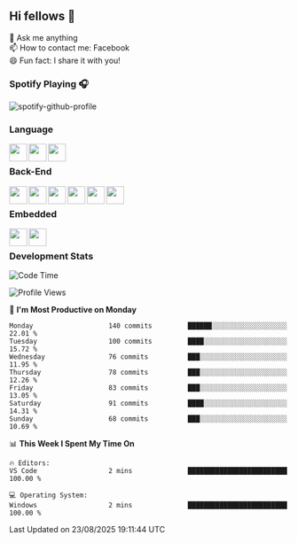 ## Hi fellows 👋 
💬 Ask me anything <br>
📫 How to contact me: Facebook <br>
😄 Fun fact: I share it with you! <br>

### Spotify Playing 🎧
![spotify-github-profile](https://spotify-github-profile.kittinanx.com/api/view?uid=31tpqxn65acxc2qtzb26nammy2cu&cover_image=true&theme=novatorem&show_offline=false&background_color=121212&interchange=false&bar_color=53b14f&bar_color_cover=false)

### Language
<img align='left' height='32' width='32' src="https://cdn.jsdelivr.net/npm/simple-icons@15.11.0/icons/cplusplus.svg"/>
<img align='left' height='32' width='32' src="https://cdn.jsdelivr.net/npm/simple-icons@15.11.0/icons/python.svg"/>
<img align='left' height='32' width='32' src="https://cdn.jsdelivr.net/npm/simple-icons@15.11.0/icons/php.svg"/> <br>

### Back-End
<img align='left' height='32' width='32' src="https://cdn.jsdelivr.net/npm/simple-icons@15.11.0/icons/sublimetext.svg"/>
<img align='left' height='32' width='32' src="https://cdn.jsdelivr.net/npm/simple-icons@15.11.0/icons/phpstorm.svg"/>
<img align='left' height='32' width='32' src="https://cdn.jsdelivr.net/npm/simple-icons@15.11.0/icons/laragon.svg"/>
<img align='left' height='32' width='32' src="https://cdn.jsdelivr.net/npm/simple-icons@15.11.0/icons/mysql.svg"/>
<img align='left' height='32' width='32' src="https://cdn.jsdelivr.net/npm/simple-icons@15.11.0/icons/jquery.svg"/>
<img align='left' height='32' width='32' src="https://cdn.jsdelivr.net/npm/simple-icons@15.11.0/icons/laravel.svg"/> <br>

### Embedded
<img align="left" width="32" height="32" src="https://svgrepo.com/show/521330/vscode-16.svg"/>
<img align="left" width="32" height="32" src="https://cdn.jsdelivr.net/npm/simple-icons@15.11.0/icons/platformio.svg"/> <br>

### Development Stats
<!--START_SECTION:waka-->
![Code Time](http://img.shields.io/badge/Code%20Time-1%2C399%20hrs%2019%20mins-blue)

![Profile Views](http://img.shields.io/badge/Profile%20Views-252-blue)

📅 **I'm Most Productive on Monday** 

```text
Monday                   140 commits         ██████░░░░░░░░░░░░░░░░░░░   22.01 % 
Tuesday                  100 commits         ████░░░░░░░░░░░░░░░░░░░░░   15.72 % 
Wednesday                76 commits          ███░░░░░░░░░░░░░░░░░░░░░░   11.95 % 
Thursday                 78 commits          ███░░░░░░░░░░░░░░░░░░░░░░   12.26 % 
Friday                   83 commits          ███░░░░░░░░░░░░░░░░░░░░░░   13.05 % 
Saturday                 91 commits          ████░░░░░░░░░░░░░░░░░░░░░   14.31 % 
Sunday                   68 commits          ███░░░░░░░░░░░░░░░░░░░░░░   10.69 % 
```


📊 **This Week I Spent My Time On** 

```text
🔥 Editors: 
VS Code                  2 mins              █████████████████████████   100.00 % 

💻 Operating System: 
Windows                  2 mins              █████████████████████████   100.00 % 
```


 Last Updated on 23/08/2025 19:11:44 UTC
<!--END_SECTION:waka-->

